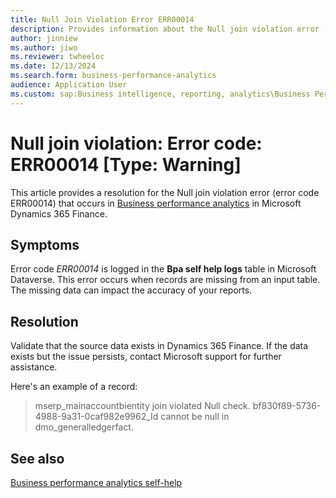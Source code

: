 ```yaml
---
title: Null Join Violation Error ERR00014
description: Provides information about the Null join violation error (error code ERR00014) in Business performance analytics in Microsoft Dynamics 365 Finance.
author: jinniew
ms.author: jiwo
ms.reviewer: twheeloc 
ms.date: 12/13/2024
ms.search.form: business-performance-analytics
audience: Application User
ms.custom: sap:Business intelligence, reporting, analytics\Business Performance Analytics (BPA)
---
```

# Null join violation: Error code: ERR00014 [Type: Warning]

This article provides a resolution for the Null join violation error (error code ERR00014) that occurs in [Business performance analytics](/dynamics365/finance/business-performance-analytics/business-performance-analytics-home-page) in Microsoft Dynamics 365 Finance.

## Symptoms

Error code *ERR00014* is logged in the **Bpa self help logs** table in Microsoft Dataverse. This error occurs when records are missing from an input table. The missing data can impact the accuracy of your reports.

## Resolution

Validate that the source data exists in Dynamics 365 Finance. If the data exists but the issue persists, contact Microsoft support for further assistance.

Here's an example of a record:

> mserp_mainaccountbientity join violated Null check. bf830f89-5736-4988-9a31-0caf982e9962_Id cannot be null in dmo_generalledgerfact.

## See also

[Business performance analytics self-help](business-performance-analytics-self-help-overview.md)
